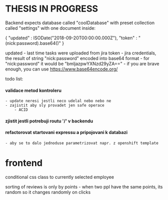 # THESIS IN PROGRESS
Backend expects database called "coolDatabase" with preset collection
called "settings" with one document inside:

{
    "updated" : ISODate("2018-09-20T00:00:00.000Z"),
    "token" : "(nick:password).base64()"
}

updated - last time tasks were uploaded from jira
token - jira credentials, the result of string "nick:password" encoded into base64 format
    - for "nick:password" it would be "bmljazpwYXNzd29yZA=="
    - if you are brave enough, you can use https://www.base64encode.org/





todo list:

#### validace metod kontroleru
    - update neresi jestli neco udelal nebo nebo ne
    - zajistit aby sly provadet jen safe operace
        - ACID

#### zjistit jestli potrebuji routu '/' v backendu

#### refactorovat startovani expressu a pripojovani k databazi
    - aby se to dalo jednoduse parametrizovat napr. z openshift template

# frontend

conditional css class to currently selected employee

sorting of reviews is only by points - when two ppl have the same points, its random so it changes randomly on clicks


